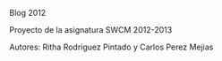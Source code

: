 

Blog 2012

Proyecto de la asignatura SWCM 2012-2013

Autores: Ritha Rodriguez Pintado y Carlos Perez Mejias
